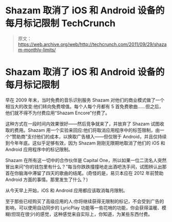 # Shazam 取消了 iOS 和 Android 设备的每月标记限制 TechCrunch

> 原文：<https://web.archive.org/web/http://techcrunch.com/2011/09/29/shazam-monthly-limits/>

# Shazam 取消了 iOS 和 Android 设备的每月标记限制

早在 2009 年末，当时免费的音乐识别服务 Shazam 对他们的商业模式做了一个相当大的改变:他们转向免费增值。每个人每个月都有 5 首免费歌曲……但之后，他们就不得不为付费应用“Shazam Encore”付费了。

这种方式在一段时间内效果很好——然后竞争就来了，并放弃了 Shazam 试图收取的费用。Shazam 用一个实验来回应:他们将取消应用程序中的标签限制，由一个“赞助商”支付他们的成本，以换取广告植入——但仅限于 Android，并且仅持续到今年年底。这似乎足够有效，因为 Shazam 刚刚无限期地取消了他们的 iOS 和 Android 应用程序中的标记限制。

Shazam 在所有这一切中的合作伙伴是 Capital One，所以如果一位二流名人突然冒出来问“你的钱包里有什么？”每当你跌跌撞撞地走出酒吧洗手间，试图辨认出那首在你脑海中滞留了四天的歌曲的结尾。(奇怪的是，易贝本应在 2012 年前赞助 Android 方面的事情。那里发生了什么？)

从今天早上开始，iOS 和 Android 应用都应该取消每月限制。

至于那些已经购买了高级应用的人:你将继续获得无限制的标记，不会受到广告的影响，可以使用自动同步的 LyricPlay 功能等一些花哨的功能，你会获得温暖、模糊(但现在很少)的感觉，这种感觉来自实际上，你知道，为某些东西付费。